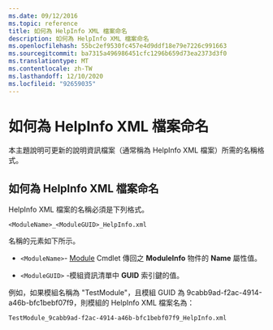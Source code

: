 ```yaml
---
ms.date: 09/12/2016
ms.topic: reference
title: 如何為 HelpInfo XML 檔案命名
description: 如何為 HelpInfo XML 檔案命名
ms.openlocfilehash: 55bc2ef9530fc457e4d9ddf18e79e7226c991663
ms.sourcegitcommit: ba7315a496986451cfc1296b659d73ea2373d3f0
ms.translationtype: MT
ms.contentlocale: zh-TW
ms.lasthandoff: 12/10/2020
ms.locfileid: "92659035"
---
```

# <a name="how-to-name-a-helpinfo-xml-file"></a>如何為 HelpInfo XML 檔案命名

本主題說明可更新的說明資訊檔案（通常稱為 HelpInfo XML 檔案）所需的名稱格式。

## <a name="how-to-name-a-helpinfo-xml-file"></a>如何為 HelpInfo XML 檔案命名

HelpInfo XML 檔案的名稱必須是下列格式。

`<ModuleName>_<ModuleGUID>_HelpInfo.xml`

名稱的元素如下所示。

- `<ModuleName>`- [Module](/powershell/module/Microsoft.PowerShell.Core/Get-Module) Cmdlet 傳回之 **ModuleInfo** 物件的 **Name** 屬性值。

- `<ModuleGUID>` -模組資訊清單中 **GUID** 索引鍵的值。

例如，如果模組名稱為 "TestModule"，且模組 GUID 為 9cabb9ad-f2ac-4914-a46b-bfc1bebf07f9，則模組的 HelpInfo XML 檔案名為：

`TestModule_9cabb9ad-f2ac-4914-a46b-bfc1bebf07f9_HelpInfo.xml`
